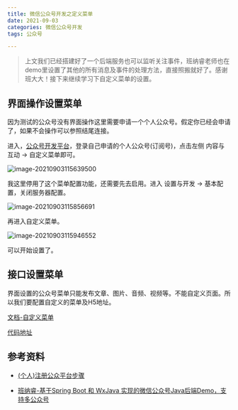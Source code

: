 ```yaml
---
title: 微信公众号开发之定义菜单
date: 2021-09-03
categories: 微信公众号开发
tags: 公众号

---
```


> 上文我们已经搭建好了一个后端服务也可以监听关注事件，班纳睿老师也在demo里设置了其他的所有消息及事件的处理方法，直接照搬就好了。感谢班大大！接下来继续学习下自定义菜单的设置。

## 界面操作设置菜单

因为测试的公众号没有界面操作这里需要申请一个个人公众号。假定你已经会申请了，如果不会操作可以参照结尾连接。

进入，[公众号开发平台](https://mp.weixin.qq.com/)，登录自己申请的个人公众号(订阅号)，点击左侧 内容与互动 -> 自定义菜单即可。

![image-20210903115639500](https://gitee.com/ruocy/image_repo/raw/master/images/image-20210903115639500.png)

我这里停用了这个菜单配置功能，还需要先去启用。进入 设置与开发 -> 基本配置，关闭服务器配置。

![image-20210903115856691](https://gitee.com/ruocy/image_repo/raw/master/images/image-20210903115856691.png)

再进入自定义菜单。

![image-20210903115946552](https://gitee.com/ruocy/image_repo/raw/master/images/image-20210903115946552.png)

可以开始设置了。

## 接口设置菜单

界面设置的公众号菜单只能发布文章、图片、音频、视频等。不能自定义页面。所以我们要配置自定义的菜单及H5地址。

[文档-自定义菜单](https://developers.weixin.qq.com/doc/offiaccount/Custom_Menus/Creating_Custom-Defined_Menu.html)

[代码地址](https://gitee.com/ruocy/java_demo/tree/master/boot-wechat)

## 参考资料

+ [(个人)注册公众平台步骤](https://kf.qq.com/faq/120911VrYVrA151009eIrYvy.html)

+ [班纳睿-基于Spring Boot 和 WxJava 实现的微信公众号Java后端Demo，支持多公众号](https://gitee.com/binary/weixin-java-mp-demo-springboot)